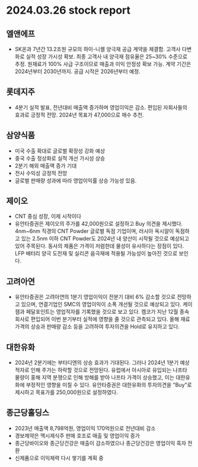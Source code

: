 # 2024.03.26 stock report
## 엘앤에프
- SK온과 7년간 13.2조원 규모의 하이-니켈 양극재 공급 계약을 체결함. 고객사 다변화로 실적 성장 가시성 확보. 최종 고객사 내 양극재 점유율은 25~30% 수준으로 추정. 원재료가 100% 사급 구조이므로 매출과 이익 안정성 확보 가능. 계약 기간은 2024년부터 2030년까지. 공급 시작은 2026년부터 예정.
## 롯데지주
- 4분기 실적 발표, 전년대비 매출액 증가하며 영업이익은 감소. 편입된 자회사들의 효과로 긍정적 전망. 2024년 목표가 47,000으로 매수 추천.
## 삼양식품
- 미국 수출 확대로 글로벌 확장성 강화 예상
- 중국 수출 정상화로 실적 개선 가시성 상승
- 2분기 해외 매출액 증가 기대
- 전사 수익성 긍정적 전망
- 글로벌 판매량 성과에 따라 영업이익률 상승 가능성 있음.
## 제이오
- CNT 중심 성장, 이제 시작이다
- 유안타증권은 제이오의 주가를 42,000원으로 설정하고 Buy 의견을 제시했다. 4nm~6nm 직경의 CNT Powder 글로벌 독점 기업이며, 러시아 옥시알이 독점하고 있는 2.5nm 이하 CNT Powder도 2024년 내 양산이 시작될 것으로 예상되고 있어 주목된다. 동사의 제품은 가격이 저렴한데 물성이 유사하다는 장점이 있다. LFP 배터리 양극 도전재 및 실리콘 음극재에 적용될 가능성이 높아진 것으로 보인다.
## 고려아연
- 유안타증권은 고려아연의 1분기 영업이익이 전분기 대비 6% 감소할 것으로 전망하고 있으며, 연결기업인 SMC의 영업이익이 소폭 개선될 것으로 예상되고 있다. 케이잼과 페달포인트는 영업적자를 기록했을 것으로 보고 있다. 켐코가 지난 12월 종속회사로 편입되어 이번 분기부터 실적에 영향을 줄 것으로 관측되고 있다. 올해 재료가격의 상승과 판매량 감소 등을 고려하여 투자의견을 Hold로 유지하고 있다.
## 대한유화
- 2024년 2분기에는 부타디엔의 상승 효과가 기대된다. 그러나 2024년 1분기 예상 적자로 인해 주가는 하락할 것으로 전망된다. 유럽에서 아시아로 유입되는 나프타 물량이 홍해 지역 분쟁으로 인해 방해를 받아 나프타 가격이 상승했고, 이는 대한유화에 부정적인 영향을 미칠 수 있다. 유안타증권은 대한유화의 투자의견을 "Buy"로 제시하고 목표가를 250,000원으로 설정하였다.
## 종근당홀딩스
- 2023년 매출액 8,798억원, 영업이익 170억원으로 전년대비 감소
- 경보제약은 맥시제식주 판매 호조로 매출 및 영업이익 증가
- 종근당바이오와 종근당건강은 매출이 감소하였으나 종근당건강은 영업이익 흑자 전환
- 신제품으로 이익체력 다시 쌓기를 계획 중